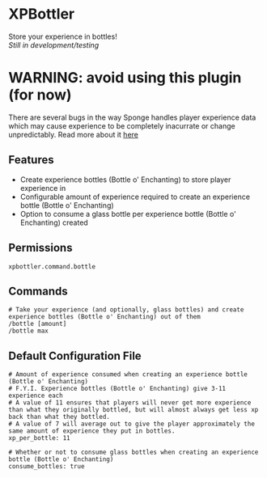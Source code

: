 # XPBottler
Store your experience in bottles!  
*Still in development/testing*

# WARNING: avoid using this plugin (for now)
There are several bugs in the way Sponge handles player experience data which may cause experience to be completely inacurrate or change unpredictably. Read more about it [here](https://github.com/Icohedron/XPBottler/issues/2)

## Features
- Create experience bottles (Bottle o' Enchanting) to store player experience in
- Configurable amount of experience required to create an experience bottle (Bottle o' Enchanting)
- Option to consume a glass bottle per experience bottle (Bottle o' Enchanting) created

## Permissions
```
xpbottler.command.bottle
```

## Commands
```
# Take your experience (and optionally, glass bottles) and create experience bottles (Bottle o' Enchanting) out of them
/bottle [amount]
/bottle max
```

## Default Configuration File
```
# Amount of experience consumed when creating an experience bottle (Bottle o' Enchanting)
# F.Y.I. Experience bottles (Bottle o' Enchanting) give 3-11 experience each
# A value of 11 ensures that players will never get more experience than what they originally bottled, but will almost always get less xp back than what they bottled.
# A value of 7 will average out to give the player approximately the same amount of experience they put in bottles.
xp_per_bottle: 11

# Whether or not to consume glass bottles when creating an experience bottle (Bottle o' Enchanting)
consume_bottles: true
```
